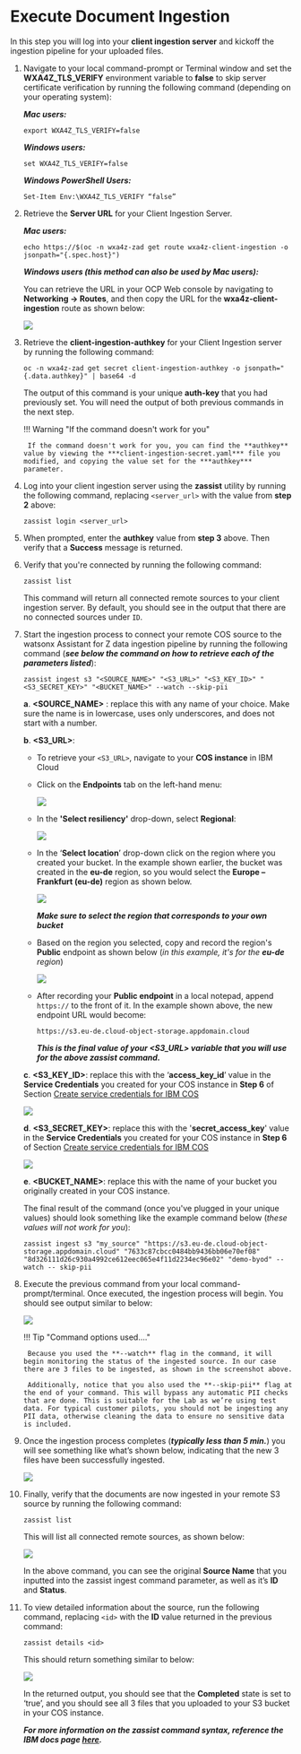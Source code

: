 # Execute Document Ingestion

In this step you will log into your **client ingestion server** and kickoff the ingestion pipeline for your uploaded files.

1. Navigate to your local command-prompt or Terminal window and set the **WXA4Z_TLS_VERIFY** environment variable to **false** to skip server certificate verification by running the following command (depending on your operating system):

    ***Mac users:***
    ```
    export WXA4Z_TLS_VERIFY=false
    ```

    ***Windows users:***
    ```
    set WXA4Z_TLS_VERIFY=false
    ```

    ***Windows PowerShell Users:***
    ```
    Set-Item Env:\WXA4Z_TLS_VERIFY “false”
    ```

2. Retrieve the **Server URL** for your Client Ingestion Server.

    ***Mac users:***
    ```
    echo https://$(oc -n wxa4z-zad get route wxa4z-client-ingestion -o jsonpath="{.spec.host}")
    ```

    ***Windows users (this method can also be used by Mac users):***

    You can retrieve the URL in your OCP Web console by navigating to **Networking -> Routes**, and then copy the URL for the **wxa4z-client-ingestion** route as shown below:

    ![](_attachments/zassist16.png)

3. Retrieve the **client-ingestion-authkey** for your Client Ingestion server by running the following command: 
   
    ```
    oc -n wxa4z-zad get secret client-ingestion-authkey -o jsonpath="{.data.authkey}" | base64 -d
    ```
    
    The output of this command is your unique **auth-key** that you had previously set. You will need the output of both previous commands in the next step.

    !!! Warning "If the command doesn't work for you"

        If the command doesn't work for you, you can find the **authkey** value by viewing the ***client-ingestion-secret.yaml*** file you modified, and copying the value set for the ***authkey*** parameter. 


4. Log into your client ingestion server using the **zassist** utility by running the following command, replacing `<server_url>` with the value from **step 2** above:

    ```
    zassist login <server_url>
    ```

5. When prompted, enter the **authkey** value from **step 3** above. Then verify that a **Success** message is returned. 

6. Verify that you're connected by running the following command:

    ```
    zassist list
    ```

    This command will return all connected remote sources to your client ingestion server. By default, you should see in the output that there are no connected sources under `ID`.

7. Start the ingestion process to connect your remote COS source to the watsonx Assistant for Z data ingestion pipeline by running the following command (***see below the command on how to retrieve each of the parameters listed***):

    ```
    zassist ingest s3 "<SOURCE_NAME>" "<S3_URL>" "<S3_KEY_ID>" "<S3_SECRET_KEY>" "<BUCKET_NAME>" --watch --skip-pii
    ```

    **a**. **<SOURCE_NAME\>** : replace this with any name of your choice. Make sure the name is in lowercase, uses only underscores, and does not start with a number. 

    **b**. **<S3_URL\>**: 

     - To retrieve your `<S3_URL>`, navigate to your **COS instance** in IBM Cloud 
     - Click on the **Endpoints** tab on the left-hand menu:
    
         ![](_attachments/zassist17.png)
        
     - In the **'Select resiliency'** drop-down, select **Regional**: 
  
         ![](_attachments/zassist18.png)
    
     - In the ‘**Select location**’ drop-down click on the region where you created your bucket. In the example shown earlier, the bucket was created in the **eu-de** region, so you would select the **Europe – Frankfurt (eu-de)** region as shown below.
  
         ![](_attachments/zassist19.png)

        ***Make sure to select the region that corresponds to your own bucket***

     - Based on the region you selected, copy and record the region's **Public** endpoint as shown below (*in this example, it's for the **eu-de** region*)

         ![](_attachments/zassist20.png)

     - After recording your **Public endpoint** in a local notepad, append `https://` to the front of it. In the example shown above, the new endpoint URL would become:
  
         ```
         https://s3.eu-de.cloud-object-storage.appdomain.cloud
         ```

        ***This is the final value of your <S3_URL> variable that you will use for the above zassist command.***


    **c**. **<S3_KEY_ID\>**: replace this with the ‘**access_key_id**’ value in the **Service Credentials** you created for your COS instance in **Step 6** of Section [Create service credentials for IBM COS](./cos-service-credentials.md#create-service-credentials-for-ibm-cloud-object-storage-cos)

    ![](_attachments/zassist21.png)
    

    **d**. **<S3_SECRET_KEY\>**: replace this with the '**secret_access_key**' value in the **Service Credentials** you created for your COS instance in **Step 6** of Section [Create service credentials for IBM COS](./cos-service-credentials.md#create-service-credentials-for-ibm-cloud-object-storage-cos)
    
    ![](_attachments/zassist22.png)
    
    **e**. **<BUCKET_NAME\>**: replace this with the name of your bucket you originally created in your COS instance.

    The final result of the command (once you've plugged in your unique values) should look something like the example command below (*these values will not work for you*):

    ```
    zassist ingest s3 "my_source" "https://s3.eu-de.cloud-object- storage.appdomain.cloud" "7633c87cbcc0484bb9436bb06e70ef08" "8d326111d26c930a4992ce612eec065e4f11d2234ec96e02" "demo-byod" --watch -- skip-pii
    ```

8. Execute the previous command from your local command-prompt/terminal. Once executed, the ingestion process will begin. You should see output similar to below:
   
   ![](_attachments/zassist23.png)

    !!! Tip "Command options used...."
    
        Because you used the **--watch** flag in the command, it will begin monitoring the status of the ingested source. In our case there are 3 files to be ingested, as shown in the screenshot above.
        
        Additionally, notice that you also used the **--skip-pii** flag at the end of your command. This will bypass any automatic PII checks that are done. This is suitable for the Lab as we’re using test data. For typical customer pilots, you should not be ingesting any PII data, otherwise cleaning the data to ensure no sensitive data is included.

9. Once the ingestion process completes (***typically less than 5 min.***) you will see something like what’s shown below, indicating that the new 3 files have been successfully ingested.

    ![](_attachments/zassist24.png)

10. Finally, verify that the documents are now ingested in your remote S3 source by running the following command:

    ```
    zassist list
    ```
    
    This will list all connected remote sources, as shown below:

    ![](_attachments/zassist25.png)

    In the above command, you can see the original **Source Name** that you inputted into the zassist ingest command parameter, as well as it’s **ID** and **Status**.

11. To view detailed information about the source, run the following command, replacing `<id>` with the **ID** value returned in the previous command:

    ```
    zassist details <id>
    ```

    This should return something similar to below:

    ![](_attachments/zassist26.png)

    In the returned output, you should see that the **Completed** state is set to ‘true’, and you should see all 3 files that you uploaded to your S3 bucket in your COS instance.


    ***For more information on the zassist command syntax, reference the IBM docs page [here](https://www.ibm.com/docs/en/watsonx/waz/2.0.0?topic=ingestion-ingesting-data-through-remote-s3-source).***

